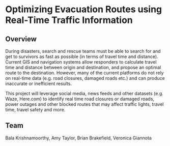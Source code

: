 # Optimizing Evacuation Routes using Real-Time Traffic Information

## Overview

During disasters, search and rescue teams must be able to search for and get to survivors as fast as possible (in terms of travel time and distance). Current GIS and navigation systems allow responders to calculate travel time and distance between origin and destination, and propose an optimal route to the destination. However, many of the current platforms do not rely on real-time data (e.g. road closures, damaged roads etc.) and can produce inaccurate or inefficient results.

This project will leverage social media, news feeds and other datasets (e.g. Waze, Here.com) to identify real time road closures or damaged roads, power outages and other blocked routes that may affect traffic lights, travel time, travel safety and more.

## Team
Bala Krishnamoorthy, Amy Taylor, Brian Brakefield, Veronica Giannota
